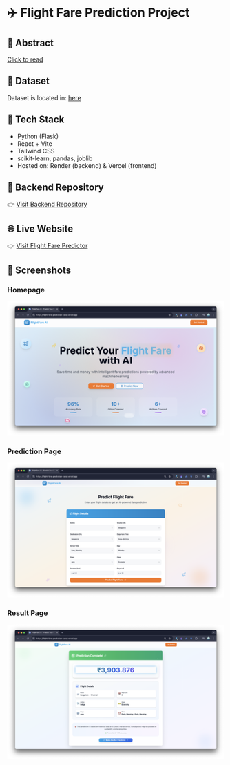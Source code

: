 # ✈️ Flight Fare Prediction Project

## 📄 Abstract
[Click to read](./abstract/abstract.md)

## 📁 Dataset
Dataset is located in: [here](./dataset/flight_data.csv)

## 🔧 Tech Stack
- Python (Flask)
- React + Vite
- Tailwind CSS
- scikit-learn, pandas, joblib
- Hosted on: Render (backend) & Vercel (frontend)

## 🔗 Backend Repository
👉 [Visit Backend Repository](https://github.com/fayezmuhammed/ffp-backend.git)

## 🌐 Live Website
👉 [Visit Flight Fare Predictor](https://flight-fare-prediction-coral.vercel.app/)

## 📸 Screenshots

### Homepage
![Homepage](./screenshots/homepage.png)

### Prediction Page
![Prediction Form](./screenshots/prediction-form.png)

### Result Page
![Prediction Result](./screenshots/result-page.png)

